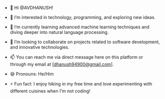 - 👋 Hi @AVDHANUSH! 

- 👀 I’m interested in technology, programming, and exploring new ideas.
- 🌱 I’m currently learning advanced machine learning techniques and diving deeper into natural language processing.
- 💞️ I’m looking to collaborate on projects related to software development, and innovative technologies.
- 📫 You can reach me via direct message here on this platform or through my email at [dhanush94900@gmail.com].
- 😄 Pronouns: He/Him
- ⚡ Fun fact: I enjoy hiking in my free time and love experimenting with different cuisines when I'm not coding!

<!---
AVDHANUSH/AVDHANUSH is a ✨ special ✨ repository because its `README.md` (this file) appears on your GitHub profile.
You can click the Preview link to take a look at your changes.
--->
